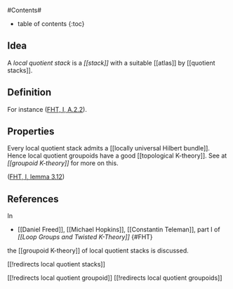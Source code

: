 
#Contents#
* table of contents
{:toc}

## Idea

A _local quotient stack_ is a _[[stack]]_ with a suitable [[atlas]] by [[quotient stacks]].

## Definition

For instance ([FHT, I, A.2.2](#FHT)).


## Properties

Every local quotient stack admits a [[locally universal Hilbert bundle]]. Hence local quotient groupoids have a good [[topological K-theory]]. See at _[[groupoid K-theory]]_ for more on this.


([FHT, I, lemma 3.12](#FHT))

## References

In

* [[Daniel Freed]], [[Michael Hopkins]], [[Constantin Teleman]], part I of _[[Loop Groups and Twisted K-Theory]]_ 
 {#FHT}

the [[groupoid K-theory]] of local quotient stacks is discussed.

[[!redirects local quotient stacks]]

[[!redirects local quotient groupoid]]
[[!redirects local quotient groupoids]]
